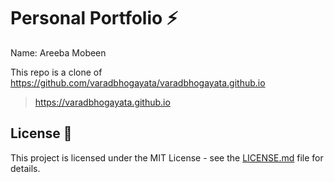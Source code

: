 # Personal Portfolio ⚡️ 
Name: Areeba Mobeen  

This repo is a clone of https://github.com/varadbhogayata/varadbhogayata.github.io 








> https://varadbhogayata.github.io

## License 📄
This project is licensed under the MIT License - see the [LICENSE.md](./LICENSE) file for details.
